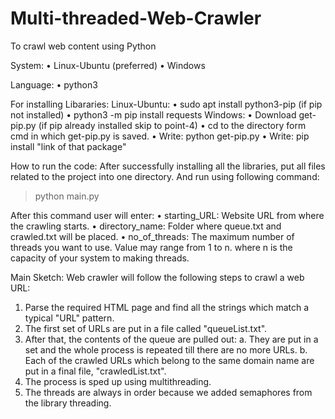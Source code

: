 # Multi-threaded-Web-Crawler
To crawl web content using Python

System:
•	Linux-Ubuntu (preferred)
•	Windows

Language:
•	python3

For installing Libararies: 
Linux-Ubuntu: 
•	sudo apt install python3-pip  (if pip not installed)
•	python3 -m pip install requests
Windows:
•	Download get-pip.py  (if pip already installed skip to point-4)
•	cd to the directory form cmd in which get-pip.py is saved.
•	Write: python get-pip.py
•	Write: pip install "link of that package"

How to run the code:
After successfully installing all the libraries, put all files related to the project into one directory. 
And run using following command:
> python main.py 

After this command user will enter:
•	starting_URL: Website URL from where the crawling starts.
•	directory_name: Folder where queue.txt and crawled.txt will be placed.
•	no_of_threads: The maximum number of threads you want to use. Value may range from 1 to n. where n is the capacity of your system to making threads.

Main Sketch:
Web crawler will follow the following steps to crawl a 
web URL:
1) Parse the required HTML page and find all the strings 
which match a typical "URL" pattern.
2) The first set of URLs are put in a file called 
"queueList.txt".
3) After that, the contents of the queue are pulled out:
a. They are put in a set and the whole process is 
repeated till there are no more URLs.
b. Each of the crawled URLs which belong to 
the same domain name are put in a final file, 
"crawledList.txt".
4) The process is sped up using multithreading.
5) The threads are always in order because we added 
semaphores from the library threading.
